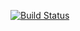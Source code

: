 [![Build Status](https://api.travis-ci.org/sokolEl/testTravice.svg)](https://travis-ci.org/sokolEl/testTravice)
